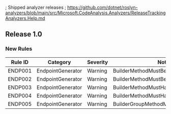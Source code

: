﻿; Shipped analyzer releases
; https://github.com/dotnet/roslyn-analyzers/blob/main/src/Microsoft.CodeAnalysis.Analyzers/ReleaseTrackingAnalyzers.Help.md

## Release 1.0

### New Rules

Rule ID | Category          | Severity | Notes
--------|-------------------|----------|--------------------
ENDP001 | EndpointGenerator |  Warning | BuilderMethodMustBeStatic
ENDP002 | EndpointGenerator |  Warning | BuilderMethodMustBeAccessible
ENDP003 | EndpointGenerator |  Warning | BuilderMethodMustHaveOnlyOneArgument
ENDP004 | EndpointGenerator |  Warning | BuilderMethodMustHaveCorrectArg
ENDP005 | EndpointGenerator |  Warning | BuilderGroupMethodMustHaveCorrectArg
